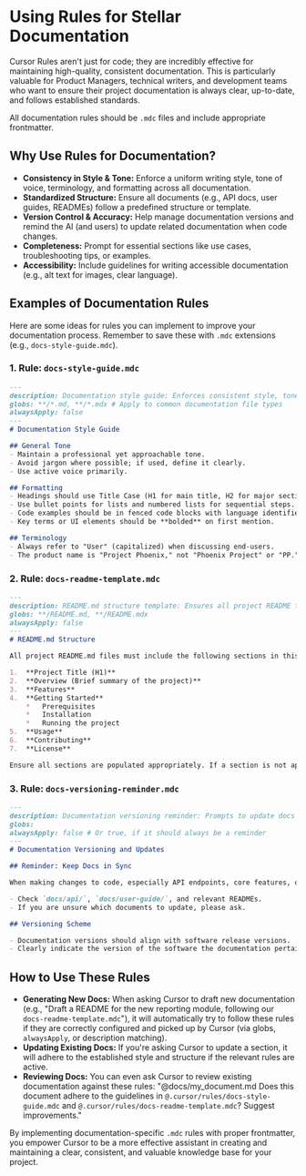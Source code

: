 # Using Rules for Stellar Documentation

Cursor Rules aren't just for code; they are incredibly effective for maintaining high-quality, consistent documentation. This is particularly valuable for Product Managers, technical writers, and development teams who want to ensure their project documentation is always clear, up-to-date, and follows established standards.

All documentation rules should be `.mdc` files and include appropriate frontmatter.

## Why Use Rules for Documentation?

-   **Consistency in Style & Tone:** Enforce a uniform writing style, tone of voice, terminology, and formatting across all documentation.
-   **Standardized Structure:** Ensure all documents (e.g., API docs, user guides, READMEs) follow a predefined structure or template.
-   **Version Control & Accuracy:** Help manage documentation versions and remind the AI (and users) to update related documentation when code changes.
-   **Completeness:** Prompt for essential sections like use cases, troubleshooting tips, or examples.
-   **Accessibility:** Include guidelines for writing accessible documentation (e.g., alt text for images, clear language).

## Examples of Documentation Rules

Here are some ideas for rules you can implement to improve your documentation process. Remember to save these with `.mdc` extensions (e.g., `docs-style-guide.mdc`).

### 1. Rule: `docs-style-guide.mdc`

```markdown
---
description: Documentation style guide: Enforces consistent style, tone, formatting, and terminology in project documentation.
globs: **/*.md, **/*.mdx # Apply to common documentation file types
alwaysApply: false
---
# Documentation Style Guide

## General Tone
- Maintain a professional yet approachable tone.
- Avoid jargon where possible; if used, define it clearly.
- Use active voice primarily.

## Formatting
- Headings should use Title Case (H1 for main title, H2 for major sections, H3 for subsections).
- Use bullet points for lists and numbered lists for sequential steps.
- Code examples should be in fenced code blocks with language identifiers.
- Key terms or UI elements should be **bolded** on first mention.

## Terminology
- Always refer to "User" (capitalized) when discussing end-users.
- The product name is "Project Phoenix," not "Phoenix Project" or "PP."
```

### 2. Rule: `docs-readme-template.mdc`

```markdown
---
description: README.md structure template: Ensures all project README files include standard sections.
globs: **/README.md, **/README.mdx
alwaysApply: false
---
# README.md Structure

All project README.md files must include the following sections in this order:

1.  **Project Title (H1)**
2.  **Overview (Brief summary of the project)**
3.  **Features**
4.  **Getting Started**
    *   Prerequisites
    *   Installation
    *   Running the project
5.  **Usage**
6.  **Contributing**
7.  **License**

Ensure all sections are populated appropriately. If a section is not applicable, state "N/A" with a brief explanation.
```

### 3. Rule: `docs-versioning-reminder.mdc`

```markdown
---
description: Documentation versioning reminder: Prompts to update docs when code changes and outlines versioning scheme.
globs: 
alwaysApply: false # Or true, if it should always be a reminder
---
# Documentation Versioning and Updates

## Reminder: Keep Docs in Sync

When making changes to code, especially API endpoints, core features, or user-facing functionality, always remember to update the corresponding documentation.

- Check `docs/api/`, `docs/user-guide/`, and relevant READMEs.
- If you are unsure which documents to update, please ask.

## Versioning Scheme

- Documentation versions should align with software release versions.
- Clearly indicate the version of the software the documentation pertains to at the beginning of each major document.
```

## How to Use These Rules

-   **Generating New Docs:** When asking Cursor to draft new documentation (e.g., "Draft a README for the new reporting module, following our `docs-readme-template.mdc`"), it will automatically try to follow these rules if they are correctly configured and picked up by Cursor (via globs, `alwaysApply`, or description matching).
-   **Updating Existing Docs:** If you're asking Cursor to update a section, it will adhere to the established style and structure if the relevant rules are active.
-   **Reviewing Docs:** You can even ask Cursor to review existing documentation against these rules: "@docs/my_document.md Does this document adhere to the guidelines in `@.cursor/rules/docs-style-guide.mdc` and `@.cursor/rules/docs-readme-template.mdc`? Suggest improvements."

By implementing documentation-specific `.mdc` rules with proper frontmatter, you empower Cursor to be a more effective assistant in creating and maintaining a clear, consistent, and valuable knowledge base for your project. 